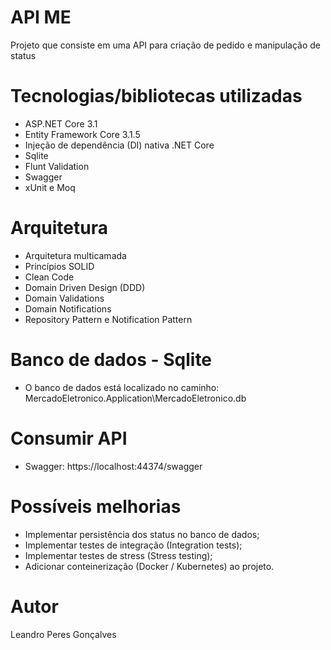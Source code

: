 # API ME
Projeto que consiste em uma API para criação de pedido e manipulação de status

# Tecnologias/bibliotecas utilizadas
- ASP.NET Core 3.1
- Entity Framework Core 3.1.5
- Injeção de dependência (DI) nativa .NET Core
- Sqlite
- Flunt Validation
- Swagger
- xUnit e Moq 

# Arquitetura
- Arquitetura multicamada
- Princípios SOLID
- Clean Code
- Domain Driven Design (DDD)
- Domain Validations
- Domain Notifications
- Repository Pattern e Notification Pattern

# Banco de dados - Sqlite
- O banco de dados está localizado no caminho: MercadoEletronico.Application\MercadoEletronico.db

# Consumir API
- Swagger: https://localhost:44374/swagger

# Possíveis melhorias
- Implementar persistência dos status no banco de dados;
- Implementar testes de integração (Integration tests);
- Implementar testes de stress (Stress testing);
- Adicionar conteinerização (Docker / Kubernetes) ao projeto.

# Autor
Leandro Peres Gonçalves